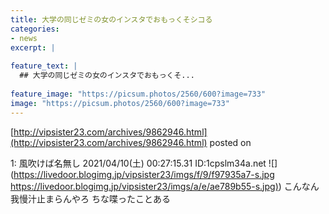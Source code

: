 ```yaml
---
title: 大学の同じゼミの女のインスタでおもっくそシコる
categories:
- news
excerpt: |
  
feature_text: |
  ## 大学の同じゼミの女のインスタでおもっくそ...
  
feature_image: "https://picsum.photos/2560/600?image=733"
image: "https://picsum.photos/2560/600?image=733"
---
```


[http://vipsister23.com/archives/9862946.html](http://vipsister23.com/archives/9862946.html)
posted on 

<!--more-->

1: 風吹けば名無し 2021/04/10(土) 00:27:15.31 ID:1cpslm34a.net ![](https://livedoor.blogimg.jp/vipsister23/imgs/f/9/f97935a7-s.jpg [https://livedoor.blogimg.jp/vipsister23/imgs/a/e/ae789b55-s.jpg)](https://livedoor.blogimg.jp/vipsister23/imgs/a/e/ae789b55-s.jpg)) こんなん我慢汁止まらんやろ ちな喋ったことある

